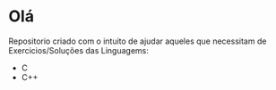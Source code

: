 # Olá
  Repositorio criado com o intuito de ajudar aqueles que necessitam de Exercicios/Soluções das Linguagems:
    
  - C
  - C++


 
